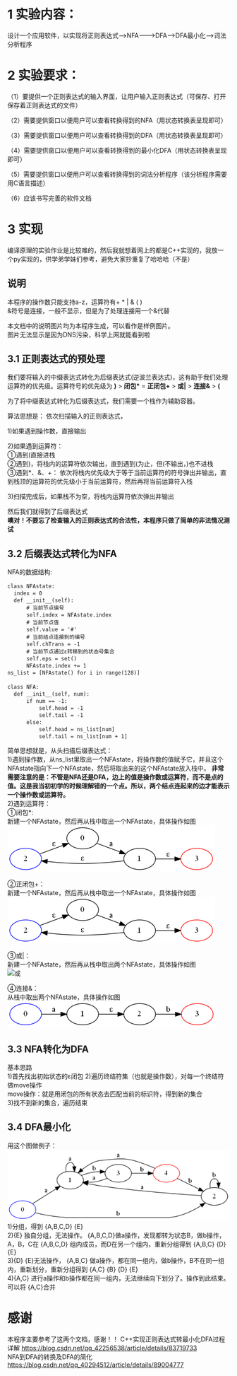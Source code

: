 # 1 实验内容：  

设计一个应用软件，以实现将正则表达式-->NFA--->DFA-->DFA最小化-->词法分析程序

# 2 实验要求：  

 （1）要提供一个正则表达式的输入界面，让用户输入正则表达式（可保存、打开保存着正则表达式的文件）  
 
 （2）需要提供窗口以便用户可以查看转换得到的NFA（用状态转换表呈现即可）  
 
 （3）需要提供窗口以便用户可以查看转换得到的DFA（用状态转换表呈现即可）  
 
 （4）需要提供窗口以便用户可以查看转换得到的最小化DFA（用状态转换表呈现即可）  
 
 （5）需要提供窗口以便用户可以查看转换得到的词法分析程序（该分析程序需要用C语言描述）  
 
 （6）应该书写完善的软件文档  
 
# 3 实现  
编译原理的实验作业是比较难的，然后我就想着网上的都是C++实现的，我放一个py实现的，供学弟学妹们参考，避免大家抄重复了哈哈哈（不是）
## 说明  
本程序的操作数只能支持a-z，运算符有+ * | & ( )  
&符号是连接，一般不显示，但是为了处理连接用一个&代替  

本文档中的说明图片均为本程序生成，可以看作是样例图片。  
图片无法显示是因为DNS污染，科学上网就能看到啦
  
## 3.1 正则表达式的预处理
我们要将输入的中缀表达式转化为后缀表达式(逆波兰表达式)，这有助于我们处理运算符的优先级。运算符号的优先级为 __)__ > __闭包*__ = __正闭包+__ > __或|__ > __连接&__  > __(__

为了将中缀表达式转化为后缀表达式，我们需要一个栈作为辅助容器。  

算法思想是：  依次扫描输入的正则表达式，  

1)如果遇到操作数，直接输出  

2)如果遇到运算符：  
①遇到(直接进栈  
②遇到)，将栈内的运算符依次输出，直到遇到(为止，但(不输出，)也不进栈  
③遇到*、&、+：  依次将栈内优先级大于等于当前运算符的符号弹出并输出，直到栈顶的运算符的优先级小于当前运算符，然后再将当前运算符入栈  

3)扫描完成后，如果栈不为空，将栈内运算符依次弹出并输出  

然后我们就得到了后缀表达式  
__噢对！不要忘了检查输入的正则表达式的合法性，本程序只做了简单的非法情况测试__

## 3.2 后缀表达式转化为NFA
 NFA的数据结构:  
 
 	class NFAstate:
   	  index = 0
      def __init__(self):
          # 当前节点编号
          self.index = NFAstate.index
          # 当前节点值
          self.value = '#'
          # 当前结点连接到的编号
          self.chTrans = -1
          # 当前节点通过ε转移到的状态号集合
          self.eps = set()
          NFAstate.index += 1
 	ns_list = [NFAstate() for i in range(128)]  
  
  	class NFA:    
      def __init__(self, num):
          if num == -1:
              self.head = -1
              self.tail = -1
          else:
              self.head = ns_list[num]
              self.tail = ns_list[num + 1]  
              
简单思想就是，从头扫描后缀表达式：  
1)遇到操作数，从ns_list里取出一个NFAstate，将操作数的值赋予它，并且这个NFAstate指向下一个NFAstate，然后将取出来的这个NFAstate放入栈中。 __非常需要注意的是：不管是NFA还是DFA，边上的值是操作数或运算符，而不是点的值。这是我当初初学的时候理解错的一个点。所以，两个结点连起来的边才能表示一个操作数或运算符。__  
2)遇到运算符：  
①闭包*:  
新建一个NFAstate，然后再从栈中取出一个NFAstate，具体操作如图  
![闭包](https://github.com/Gao-JF/Regular-Expression-to-DFA/blob/main/%E9%97%AD%E5%8C%85.png?raw=true)   

②正闭包+：  
新建一个NFAstate，然后再从栈中取出一个NFAstate，具体操作如图  
![正闭包](https://github.com/Gao-JF/Regular-Expression-to-DFA/blob/main/%E6%AD%A3%E9%97%AD%E5%8C%85.jpg?raw=true)   

③或|：  
新建一个NFAstate，然后再从栈中取出两个NFAstate，具体操作如图  
![或](https://github.com/Gao-JF/Regular-Expression-to-DFA/blob/main/%E6%88%96.png?raw=true)   

④连接&：  
从栈中取出两个NFAstate，具体操作如图  
![连接](https://github.com/Gao-JF/Regular-Expression-to-DFA/blob/main/%E8%BF%9E%E6%8E%A5.png?raw=true)   


## 3.3 NFA转化为DFA  
基本思路  
1)首先找出初始状态的ε闭包
2)遍历终结符集（也就是操作数），对每一个终结符做move操作  
move操作：就是用闭包的所有状态去匹配当前的标识符，得到新的集合  
3)找不到新的集合，遍历结束  

## 3.4 DFA最小化
用这个图做例子：  
![DFA](https://github.com/Gao-JF/Regular-Expression-to-DFA/blob/main/dfa.png?raw=true)   
1)分组，得到 {A,B,C,D} {E}  
2){E} 独自分组，无法操作。 {A,B,C,D}做a操作，发现都转为状态B，做b操作，A，B，C在 {A,B,C,D} 组内成员，而D在另一个组内，重新分组得到 {A,B,C} {D} {E}  
3){D} {E}无法操作， {A,B,C} 做a操作，都在同一组内，做b操作，B不在同一组内，重新划分，重新分组得到 {A,C} {B} {D} {E}  
4){A,C} 进行a操作和b操作都在同一组内，无法继续向下划分了。操作到此结束。可以将 {A,C}合并  

# 感谢  
本程序主要参考了这两个文档，感谢！！
C++实现正则表达式转最小化DFA过程详解 https://blog.csdn.net/qq_42256538/article/details/83719733  
NFA到DFA的转换及DFA的简化 https://blog.csdn.net/qq_40294512/article/details/89004777
